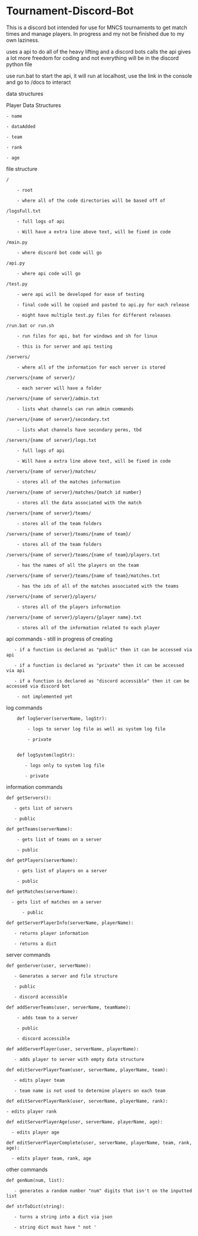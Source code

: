# Tournament-Discord-Bot
This is a discord bot intended for use for MNCS tournaments to get match times and manage players. In progress and my not be finished due to my own laziness.


uses a api to do all of the heavy lifting and a discord bots calls the api
gives a lot more freedom for coding and not everything will be in the discord python file


use run.bat to start the api, it will run at localhost, use the link in the console and go to /docs to interact

data structures

Player Data Structures

    - name
    
    - dataAdded
    
    - team
    
    - rank
    
    - age
    


file structure

	/    

		- root
	
		- where all of the code directories will be based off of

	/logsFull.txt  

		- full logs of api

	    - Will have a extra line above text, will be fixed in code

	/main.py  

		- where discord bot code will go

	/api.py     

		- where api code will go
	
	/test.py       

		- were api will be developed for ease of testing
	
		- final code will be copied and pasted to api.py for each release
	
		- might have multiple test.py files for different releases
													 
	/run.bat or run.sh

		- run files for api, bat for windows and sh for linux
	
		- this is for server and api testing
													 
	/servers/   

		- where all of the information for each server is stored

	/servers/{name of server}/         

		- each server will have a folder
	
	/servers/{name of server}/admin.txt        

		- lists what channels can run admin commands
	
	/servers/{name of server}/secondary.txt   

		- lists what channels have secondary perms, tbd

	/servers/{name of server}/logs.txt 

		- full logs of api

 	   	- Will have a extra line above text, will be fixed in code

	/servers/{name of server}/matches/          

		- stores all of the matches information
	
	/servers/{name of server}/matches/{match id number}   

		- stores all the data associated with the match

	/servers/{name of server}/teams/                   

		- stores all of the team folders
	
	/servers/{name of server}/teams/{name of team}/           

		- stores all of the team folders
	
	/servers/{name of server}/teams/{name of team}/players.txt    

		- has the names of all the players on the team
	
	/servers/{name of server}/teams/{name of team}/matches.txt    

		- has the ids of all of the matches associated with the teams

	/servers/{name of server}/players/  

		- stores all of the players information
	
	/servers/{name of server}/players/{player name}.txt   

		- stores all of the information related to each player
	


api commands - still in progress of creating

 	   - if a function is declared as "public" then it can be accessed via api

	   - if a function is declared as "private" then it can be accessed via api

 	   - if a function is declared as "discord accessible" then it can be accessed via discord bot

		- not implemented yet


log commands 

		def logServer(serverName, logStr): 

		    - logs to server log file as well as system log file

 		    - private


		def logSystem(logStr): 

 		   - logs only to system log file

  		   - private


information commands

	def getServers(): 

 	   - gets list of servers

 	   - public

	def getTeams(serverName): 

	    - gets list of teams on a server

 	    - public

	def getPlayers(serverName): 

	    - gets list of players on a server

 	    - public

	def getMatches(serverName): 
    
  	  - gets list of matches on a server

          - public

	def getServerPlayerInfo(serverName, playerName): 

 	   - returns player information
    
  	   - returns a dict
	


server commands

	def genServer(user, serverName): 

 	   - Generates a server and file structure

 	   - public

 	   - discord accessible

	def addServerTeams(user, serverName, teamName): 

 	    - adds team to a server

	    - public
	
	    - discord accessible

	def addServerPlayer(user, serverName, playerName): 

 	   - adds player to server with empty data structure

	def editServerPlayerTeam(user, serverName, playerName, team): 

 	   - edits player team
    
  	   - team name is not used to determine players on each team

	def editServerPlayerRank(user, serverName, playerName, rank): 

    - edits player rank

	def editServerPlayerAge(user, serverName, playerName, age): 

  	  - edits player age

	def editServerPlayerComplete(user, serverName, playerName, team, rank, age): 

  	  - edits player team, rank, age



other commands 

	def genNum(num, list): 

 	   - generates a random number "num" digits that isn't on the inputted list

	def strToDict(string): 

 	   - turns a string into a dict via json

  	   - string dict must have " not '
